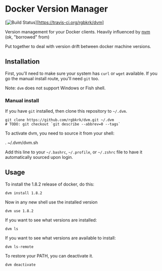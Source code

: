 # Docker Version Manager

[![Build Status](https://travis-ci.org/rgbkrk/dvm.svg?branch=master)][https://travis-ci.org/rgbkrk/dvm]

Version management for your Docker clients. Heavily influenced by [nvm]() (ok, "borrowed" from)

Put together to deal with version drift between docker machine versions.

## Installation

First, you'll need to make sure your system has `curl` or `wget` available. If you go the manual install route, you'll need `git` too.

Note: `dvm` does not support Windows or Fish shell.

### Manual install

If you have `git` installed, then clone this repository to `~/.dvm`.

```
git clone https://github.com/rgbkrk/dvm.git ~/.dvm
# TODO: git checkout `git describe --abbrev=0 --tags`
```

To activate dvm, you need to source it from your shell:

. ~/.dvm/dvm.sh

Add this line to your `~/.bashrc`, `~/.profile`, or `~/.zshrc` file to have it automatically sourced upon login.

## Usage

To install the 1.8.2 release of docker, do this:

    dvm install 1.8.2

Now in any new shell use the installed version

    dvm use 1.8.2

If you want to see what versions are installed:

    dvm ls

If you want to see what versions are available to install:

    dvm ls-remote

To restore your PATH, you can deactivate it.

    dvm deactivate
